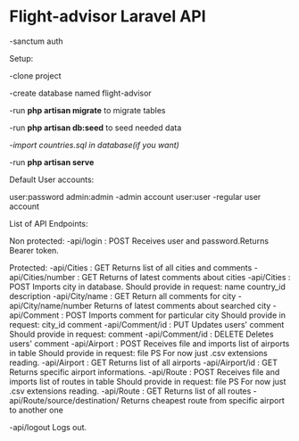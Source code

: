 <h1>Flight-advisor Laravel API</h1>
-sanctum auth

Setup:

-clone project

-create database named flight-advisor

-run <b>php artisan migrate</b> to migrate tables

-run <b>php artisan db:seed</b> to seed needed data

<i>-import countries.sql in database(if you want)</i>

-run <b>php artisan serve</b>

Default User accounts:

user:password
admin:admin  -admin account
user:user   -regular user account

List of API Endpoints:

Non protected:
-api/login : POST
    Receives user and password.Returns Bearer token.

Protected:
-api/Cities : GET
    Returns list of all cities and comments
-api/Cities/number : GET
    Returns <number> of latest comments about cities
-api/Cities : POST
    Imports city in database.
    Should provide in request:
        name
        country_id
        description
-api/City/name : GET
    Return all comments for city
-api/City/name/number
    Returns <number> of latest comments about searched city
-api/Comment : POST
    Imports comment for particular city
    Should provide in request:
        city_id
        comment
-api/Comment/id : PUT
    Updates users' comment
    Should provide in request:
        comment
-api/Comment/id : DELETE
    Deletes users' comment
-api/Airport : POST
    Receives file and imports list of airports in table
    Should provide in request:
        file
    PS For now just .csv extensions reading.
-api/Airport : GET
    Returns list of all airports
-api/Airport/id : GET
    Returns specific airport informations.
-api/Route : POST
    Receives file and imports list of routes in table
    Should provide in request:
    file
    PS For now just .csv extensions reading.
-api/Route : GET
    Returns list of all routes
-api/Route/source/destination/
    Returns cheapest route from specific airport to another one
    
-api/logout
    Logs out.

